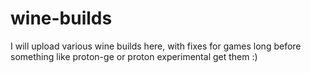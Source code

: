 # wine-builds

I will upload various wine builds here, with fixes for games long before something like proton-ge or proton experimental get them :)

